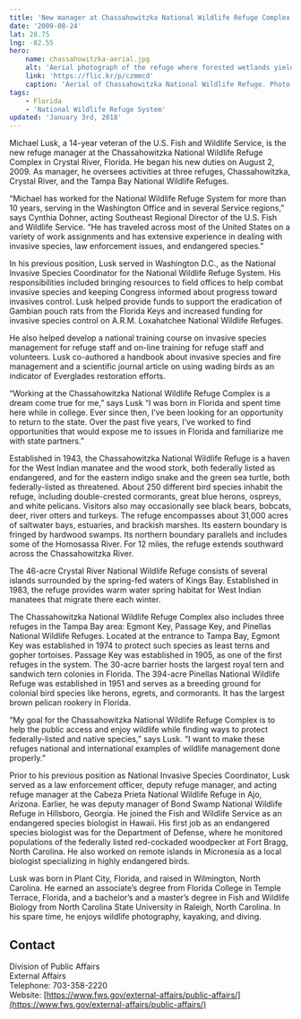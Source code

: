 ```yaml
---
title: 'New manager at Chassahowitzka National Wildlife Refuge Complex'
date: '2009-08-24'
lat: 28.75
lng: -82.55
hero:
    name: chassahowitzka-aerial.jpg
    alt: 'Aerial photograph of the refuge where forested wetlands yield to open water.'
    link: 'https://flic.kr/p/czmmcd'
    caption: 'Aerial of Chassahowitzka National Wildlife Refuge. Photo by Joyce Kleen, USFWS.'
tags:
    - Florida
    - 'National Wildlife Refuge System'
updated: 'January 3rd, 2018'
---
```


Michael Lusk, a 14-year veteran of the U.S. Fish and Wildlife Service, is the new refuge manager at the Chassahowitzka National Wildlife Refuge Complex in Crystal River, Florida. He began his new duties on August 2, 2009\. As manager, he oversees activities at three refuges, Chassahowitzka, Crystal River, and the Tampa Bay National Wildlife Refuges.

“Michael has worked for the National Wildlife Refuge System for more than 10 years, serving in the Washington Office and in several Service regions,” says Cynthia Dohner, acting Southeast Regional Director of the U.S. Fish and Wildlife Service. “He has traveled across most of the United States on a variety of work assignments and has extensive experience in dealing with invasive species, law enforcement issues, and endangered species.”

In his previous position, Lusk served in Washington D.C., as the National Invasive Species Coordinator for the National Wildlife Refuge System. His responsibilities included bringing resources to field offices to help combat invasive species and keeping Congress informed about progress toward invasives control. Lusk helped provide funds to support the eradication of Gambian pouch rats from the Florida Keys and increased funding for invasive species control on A.R.M. Loxahatchee National Wildlife Refuges.

He also helped develop a national training course on invasive species management for refuge staff and on-line training for refuge staff and volunteers. Lusk co-authored a handbook about invasive species and fire management and a scientific journal article on using wading birds as an indicator of Everglades restoration efforts.

“Working at the Chassahowitzka National Wildlife Refuge Complex is a dream come true for me,” says Lusk “I was born in Florida and spent time here while in college. Ever since then, I’ve been looking for an opportunity to return to the state. Over the past five years, I’ve worked to find opportunities that would expose me to issues in Florida and familiarize me with state partners.”

Established in 1943, the Chassahowitzka National Wildlife Refuge is a haven for the West Indian manatee and the wood stork, both federally listed as endangered, and for the eastern indigo snake and the green sea turtle, both federally-listed as threatened. About 250 different bird species inhabit the refuge, including double-crested cormorants, great blue herons, ospreys, and white pelicans. Visitors also may occasionally see black bears, bobcats, deer, river otters and turkeys. The refuge encompasses about 31,000 acres of saltwater bays, estuaries, and brackish marshes. Its eastern boundary is fringed by hardwood swamps. Its northern boundary parallels and includes some of the Homosassa River. For 12 miles, the refuge extends southward across the Chassahowitzka River.

The 46-acre Crystal River National Wildlife Refuge consists of several islands surrounded by the spring-fed waters of Kings Bay. Established in 1983, the refuge provides warm water spring habitat for West Indian manatees that migrate there each winter.

The Chassahowitzka National Wildlife Refuge Complex also includes three refuges in the Tampa Bay area: Egmont Key, Passage Key, and Pinellas National Wildlife Refuges. Located at the entrance to Tampa Bay, Egmont Key was established in 1974 to protect such species as least terns and gopher tortoises. Passage Key was established in 1905, as one of the first refuges in the system. The 30-acre barrier hosts the largest royal tern and sandwich tern colonies in Florida. The 394-acre Pinellas National Wildlife Refuge was established in 1951 and serves as a breeding ground for colonial bird species like herons, egrets, and cormorants. It has the largest brown pelican rookery in Florida.

“My goal for the Chassahowitzka National Wildlife Refuge Complex is to help the public access and enjoy wildlife while finding ways to protect federally-listed and native species,” says Lusk. “I want to make these refuges national and international examples of wildlife management done properly.”

Prior to his previous position as National Invasive Species Coordinator, Lusk served as a law enforcement officer, deputy refuge manager, and acting refuge manager at the Cabeza Prieta National Wildlife Refuge in Ajo, Arizona. Earlier, he was deputy manager of Bond Swamp National Wildlife Refuge in Hillsboro, Georgia. He joined the Fish and Wildlife Service as an endangered species biologist in Hawaii. His first job as an endangered species biologist was for the Department of Defense, where he monitored populations of the federally listed red-cockaded woodpecker at Fort Bragg, North Carolina. He also worked on remote islands in Micronesia as a local biologist specializing in highly endangered birds.

Lusk was born in Plant City, Florida, and raised in Wilmington, North Carolina. He earned an associate’s degree from Florida College in Temple Terrace, Florida, and a bachelor’s and a master’s degree in Fish and Wildlife Biology from North Carolina State University in Raleigh, North Carolina. In his spare time, he enjoys wildlife photography, kayaking, and diving.

## Contact

Division of Public Affairs  
External Affairs  
Telephone: 703-358-2220  
Website: [https://www.fws.gov/external-affairs/public-affairs/](https://www.fws.gov/external-affairs/public-affairs/)
